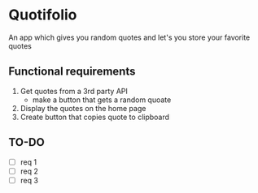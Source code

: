 # Quotifolio

An app which gives you random quotes and let's you store your favorite quotes

## Functional requirements

1. Get quotes from a 3rd party API
    - make a button that gets a random quoate
2. Display the quotes on the home page
3. Create button that copies quote to clipboard

## TO-DO

-   [ ] req 1
-   [ ] req 2
-   [ ] req 3
